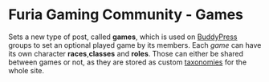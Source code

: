 # Furia Gaming Community - Games
Sets a new type of post, called **games**, which is used on [BuddyPress](https://buddypress.org/) groups to set an optional played game by its members. Each *game* can have its own character **races**,**classes** and **roles**. Those can either be shared between games or not, as they are stored as custom [taxonomies](https://codex.wordpress.org/Taxonomies) for the whole site.